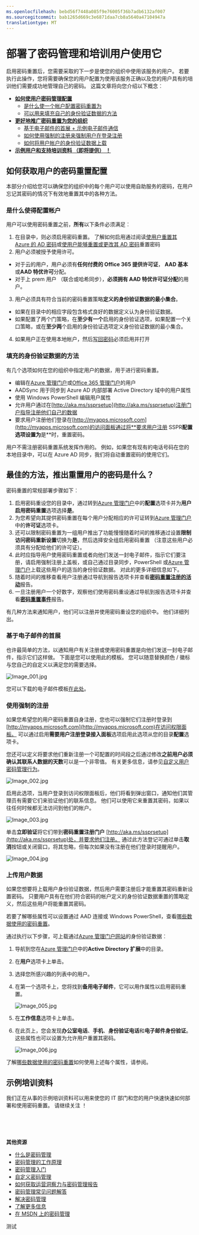 ```yaml
---
ms.openlocfilehash: bebd56f7448a085f9e76005f36b7adb6132af007
ms.sourcegitcommit: bab1265d669c3e6871daa7cb8a5640a47104947a
translationtype: MT
---
```

<properties 
    pageTitle="最佳实践︰ Azure AD 密码管理 |Microsoft Azure" 
    description="部署和使用最佳方法、 样本最终用户文档和 Azure Active Directory 中的密码管理的培训指南。" 
    services="active-directory" 
    documentationCenter="" 
    authors="asteen" 
    manager="kbrint" 
    editor="billmath"/>

<tags 
    ms.service="active-directory" 
    ms.workload="identity" 
    ms.tgt_pltfrm="na" 
    ms.devlang="na" 
    ms.topic="article" 
    ms.date="06/08/2015" 
    ms.author="asteen"/>

# 部署了密码管理和培训用户使用它
启用密码重置后，您需要采取的下一步是使您的组织中使用该服务的用户。 若要执行此操作，您将需要确保您的用户配置为使用该服务正确以及您的用户具有的培训他们需要成功地管理自己的密码。 这篇文章将向您介绍以下概念︰

* [**如何使用户密码管理配置**](#how-to-get-users-configured-for-password-reset)
  * [是什么使一个帐户配置密码重置为](#what-makes-an-account-configured)
  * [可以用来填充自己的身份验证数据的方法](#ways-to-populate-authentication-data)
* [**更好地推广密码重置为您的组织**](#what-is-the-best-way-to-roll-out-password-reset-for-users)
  * [基于电子邮件的首展 + 示例电子邮件通信](#email-based-rollout)
  * [如何使用强制的注册来强制用户在登录注册](#using-enforced-registration)
  * [如何将用户帐户的身份验证数据上载](#uploading-data-yourself)
* [**示例用户和支持培训资料 （即将提供） ！**](#sample-training-materials)

## 如何获取用户的密码重置配置
本部分介绍给您可以确保您的组织中的每个用户可以使用自助服务的密码，在用户忘记其密码的情况下有效地重置其中的各种方法。

### 是什么使得配置帐户
用户可以使用密码重置之前，**所有**以下条件必须满足︰

1.  在目录中，则必须启用密码重置。  了解如何启用通过阅读[使用户重置其 Azure 的 AD 密码](active-directory-passwords-getting-started.md#enable-users-to-reset-their-azure-ad-passwords)或[使用户能够重置或更改其 AD 密码](active-directory-passwords-getting-started.md#enable-users-to-reset-or-change-their-ad-passwords)重置密码
2.  用户必须被授予使用许可。
 - 对于云的用户，用户必须有**任何付费的 Office 365 提供许可证**， **AAD 基本**或**AAD 特优许可**分配。
 - 对于上 prem 用户 （联合或哈希同步），**必须拥有 AAD 特优许可证分配**的用户。
3.  用户必须具有符合当前的密码重置策略**定义的身份验证数据的最小集合**。
 - 如果在目录中的相应字段包含格式良好的数据定义认为身份验证数据。
 - 如果配置了两个门策略，在**至少有一个**启用的身份验证选项，如果配置一个关口策略，或在**至少两**个启用的身份验证选项定义身份验证数据的最小集合。
4.  如果用户正在使用本地帐户，然后[写回密码](active-directory-passwords-getting-started.md#enable-users-to-reset-or-change-their-ad-passwords)必须启用并打开

### 填充的身份验证数据的方法
有几个选项如何在您的组织中指定用户的数据，用于进行密码重置。

- 编辑在[Azure 管理门户](https://manage.windowsazure.com)或[Office 365 管理门户](https://portal.microsoftonline.com)的用户
- AADSync 用于同步到 Azure AD 内部部署 Active Directory 域中的用户属性
- 使用 Windows PowerShell 编辑用户属性
- 允许用户通过在[http://aka.ms/ssprsetup](http://aka.ms/ssprsetup)注册门户指导注册他们自己的数据
- 要求用户注册他们登录在[http://myapps.microsoft.com](http://myapps.microsoft.com)的访问面板通过将**要求用户注册 SSPR**配置选项设置为**是**时，重置密码。

用户不需注册密码重置系统发挥作用的。  例如，如果您有现有的电话号码在您的本地目录中，可以在 Azure AD 同步，我们将自动重置密码的使用它们。

## 最佳的方法，推出重置用户的密码是什么？
密码重置的常规部署步骤如下︰

1.  启用密码重设您的目录中，通过转到[Azure 管理门户](https://manage.windowsazure.com)中的**配置**选项卡并为**用户启用密码重置**选项选择**是**。
2.  为您希望向其提供密码重置在每个用户分配相应的许可证转到[Azure 管理门户](https://manage.windowsazure.com)中的**许可证**选项卡。
3.  还可以限制密码重置为一组用户推出了功能慢慢随着时间的推移通过设置**限制访问密码重新设置**切换为**是**，然后选择安全组启用密码重置 （注意这些用户必须具有分配给他们的许可证）。
4.  此时应指导用户使用密码重置或者向他们发送一封电子邮件，指示它们要注册，请启用强制注册上盖板，或自己通过目录同步，PowerShell 或[Azure 管理门户](https://manage.windowsazure.com)上载这些用户的适当的身份验证数据。  对此的更多详细信息如下。
5.  随着时间的推移查看用户注册通过导航到报告选项卡并查看[**密码重置注册的活动**](active-directory-passwords-get-insights.md#view-password-reset-registration-activity)报告。
6.  一旦注册用户一个好数字，观察他们使用密码重设通过导航到报告选项卡并查看[**密码重置事件**](active-directory-passwords-get-insights.md#view-password-reset-activity)报告。

有几种方法来通知用户，他们可以注册并使用密码重设您的组织中。  他们详细列出。

### 基于电子邮件的首展
也许最简单的方法，以通知用户有关注册或使用密码重置是向他们发送一封电子邮件，指示它们这样做。  下面是您可以使用此的模板。  您可以随意替换颜色 / 徽标与您自己的自定义以满足您的需要选择。

  ![][001]

您可以下载的电子邮件模板[在此处](http://1drv.ms/1xWFtQM)。

### 使用强制的注册
如果您希望您的用户密码重置自身注册，您也可以强制它们注册时登录到[http://myapps.microsoft.com](http://myapps.microsoft.com)在访问权限面板。  可以通过启用**需要用户注册登录接入面板**选项启用此选项从您的目录**配置**选项卡。  

您还可以定义将要求他们重新注册一个可配置的时间段之后通过修改**之前用户必须确认其联系人数据的天数**可以是一个非零值。 有关更多信息，请参见[自定义用户密码管理行为](active-directory-passwords-customize.md#password-management-behavior)。

  ![][002]

启用此选项，当用户登录到访问权限面板后，他们将看到弹出窗口，通知他们其管理员有需要它们来验证他们的联系信息。 他们可以使用它来重置其密码，如果以往任何时候都无法访问到他们的帐户。

  ![][003]

单击**立即验证**将它们带到**密码重置注册门户** [http://aka.ms/ssprsetup](http://aka.ms/ssprsetup)处，并要求他们注册。  通过此方法登记可通过单击**取消**按钮或关闭窗口，将其忽略，但每次如果没有注册在他们登录时提醒用户。

  ![][004]

### 上传用户数据
如果您想要将上载用户身份验证数据，然后用户需要注册后才能重置其密码重新设置密码。  只要用户具有在他们符合密码的帐户定义的身份验证数据重置的策略定义，然后这些用户将能重置其密码。

若要了解哪些属性可以设置通过 AAD 连接或 Windows PowerShell，查看[哪些数据使用的密码重置](active-directory-passwords-learn-more.md#what-data-is-used-by-password-reset)。

通过执行以下步骤，可上载通过[Azure 管理门户网站](https://manage.windowsazure.com)的身份验证数据︰

1.  导航到您在[Azure 管理门户](https://manage.windowsazure.com)中的**Active Directory 扩展**中的目录。
2.  在**用户**选项卡上单击。
3.  选择您所感兴趣的列表中的用户。
4.  在第一个选项卡上，您将找到**备用电子邮件**，它可以用作属性以启用密码重置。 

    ![][005]

5.  在**工作信息**选项卡上单击。
6.  在此页上，您会发现**办公室电话**、**手机**、**身份验证电话**和**电子邮件身份验证**。  这些属性也可以设置为允许用户重置其密码。 

    ![][006]

了解[哪些数据使用的密码重置](active-directory-passwords-learn-more.md#what-data-is-used-by-password-reset)如何使用上述每个属性，请参阅。

## 示例培训资料
我们正在从事的示例培训资料可以用来使您的 IT 部门和您的用户快速快速如何部署和使用密码重置。  请继续关注 ！


<br/>
<br/>
<br/>

**其他资源**


* [什么是密码管理](active-directory-passwords.md)
* [密码管理的工作原理](active-directory-passwords-how-it-works.md)
* [密码管理入门](active-directory-passwords-getting-started.md)
* [自定义密码管理](active-directory-passwords-customize.md)
* [如何获取运营洞察力与密码管理报告](active-directory-passwords-get-insights.md)
* [密码管理常见问题解答](active-directory-passwords-faq.md)
* [解决密码管理](active-directory-passwords-troubleshoot.md)
* [了解更多信息](active-directory-passwords-learn-more.md)
* [在 MSDN 上的密码管理](https://msdn.microsoft.com/library/azure/dn510386.aspx)



[001]: ./media/active-directory-passwords-best-practices/001.jpg "Image_001.jpg"
[002]: ./media/active-directory-passwords-best-practices/002.jpg "Image_002.jpg"
[003]: ./media/active-directory-passwords-best-practices/003.jpg "Image_003.jpg"
[004]: ./media/active-directory-passwords-best-practices/004.jpg "Image_004.jpg"
[005]: ./media/active-directory-passwords-best-practices/005.jpg "Image_005.jpg"
[006]: ./media/active-directory-passwords-best-practices/006.jpg "Image_006.jpg"
 
测试
